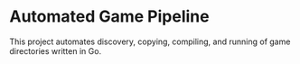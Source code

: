 # Automated Game Pipeline

This project automates discovery, copying, compiling, and running of game directories written in Go.
